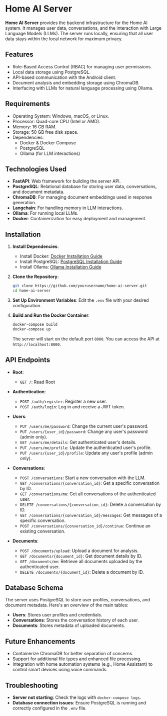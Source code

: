 # Home AI Server

**Home AI Server** provides the backend infrastructure for the Home AI system. It manages user data, conversations, and the interaction with Large Language Models (LLMs). The server runs locally, ensuring that all user data stays within the local network for maximum privacy.

## Features

- Role-Based Access Control (RBAC) for managing user permissions.
- Local data storage using PostgreSQL.
- API-based communication with the Android client.
- Document analysis and embedding storage using ChromaDB.
- Interfacing with LLMs for natural language processing using Ollama.

## Requirements

- Operating System: Windows, macOS, or Linux.
- Processor: Quad-core CPU (Intel or AMD).
- Memory: 16 GB RAM.
- Storage: 50 GB free disk space.
- Dependencies:
  - Docker & Docker Compose
  - PostgreSQL
  - Ollama (for LLM interactions)

## Technologies Used

- **FastAPI**: Web framework for building the server API.
- **PostgreSQL**: Relational database for storing user data, conversations, and document metadata.
- **ChromaDB**: For managing document embeddings used in response generation.
- **Langchain**: For handling memory in LLM interactions.
- **Ollama**: For running local LLMs.
- **Docker**: Containerization for easy deployment and management.

## Installation

1. **Install Dependencies**:
   - Install Docker: [Docker Installation Guide](https://docs.docker.com/engine/install/)
   - Install PostgreSQL: [PostgreSQL Installation Guide](https://www.postgresql.org/download/)
   - Install Ollama: [Ollama Installation Guide](https://ollama.com/download)

2. **Clone the Repository**:
   ```bash
   git clone https://github.com/yourusername/home-ai-server.git
   cd home-ai-server
   ```

3. **Set Up Environment Variables**:
   Edit the `.env` file with your desired configuration.

4. **Build and Run the Docker Container**:
   ```bash
   docker-compose build
   docker-compose up
   ```

   The server will start on the default port `8000`. You can access the API at `http://localhost:8000`.

## API Endpoints

- **Root**:
  - `GET /`: Read Root

- **Authentication**:
  - `POST /auth/register`: Register a new user.
  - `POST /auth/login`: Log in and receive a JWT token.

- **Users**:
  - `PUT /users/me/password`: Change the current user's password.
  - `PUT /users/{user_id}/password`: Change any user's password (admin only).
  - `GET /users/me/details`: Get authenticated user's details.
  - `PUT /users/me/profile`: Update the authenticated user's profile.
  - `PUT /users/{user_id}/profile`: Update any user's profile (admin only).

- **Conversations**:
  - `POST /conversations`: Start a new conversation with the LLM.
  - `GET /conversations/{conversation_id}`: Get a specific conversation by ID.
  - `GET /conversations/me`: Get all conversations of the authenticated user.
  - `DELETE /conversations/{conversation_id}`: Delete a conversation by ID.
  - `GET /conversations/{conversation_id}/messages`: Get messages of a specific conversation.
  - `POST /conversations/{conversation_id}/continue`: Continue an existing conversation.

- **Documents**:
  - `POST /documents/upload`: Upload a document for analysis.
  - `GET /documents/{document_id}`: Get document details by ID.
  - `GET /documents/me`: Retrieve all documents uploaded by the authenticated user.
  - `DELETE /documents/{document_id}`: Delete a document by ID.

## Database Schema

The server uses PostgreSQL to store user profiles, conversations, and document metadata. Here's an overview of the main tables:

- **Users**: Stores user profiles and credentials.
- **Conversations**: Stores the conversation history of each user.
- **Documents**: Stores metadata of uploaded documents.

## Future Enhancements

- Containerize ChromaDB for better separation of concerns.
- Support for additional file types and enhanced file processing.
- Integration with home automation systems (e.g., Home Assistant) to control smart devices using voice commands.

## Troubleshooting

- **Server not starting**: Check the logs with `docker-compose logs`.
- **Database connection issues**: Ensure PostgreSQL is running and correctly configured in the `.env` file.
